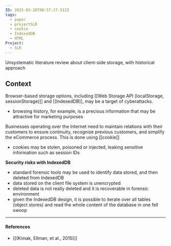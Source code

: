 ```yaml
---
ID: 2025-03-28T08:57:17.512Z
tags:
  - paper
  - projectSLR
  - cookie
  - IndexedDB
  - HTML
Project:
  - SLR
---
```

Unsystematic literature review about client-side storage, with historical approach
## Context

Browser-based storage options, including [[Web Storage API (localStorage, sessionStorage)]] and [[IndexedDB]], may be a target of cyberattacks.
- browsing history, for example, is a precious information that may be attractive for marketing purposes

Businesses operating over the Internet need to maintain relations with their customers to ensure continuity, recognize previous customers, and simplify the eCommerce process. This is done using [[cookie]]
- cookies may be stolen, poisoned or injected, leaking sensitive information such as session IDs

**Security risks with IndexedDB**
- standard forensic tools may be used to identify data stored, and then deleted from IndexedDB
- data stored on the client file system is unencrypted
- deleted data is not really deleted and it is recoverable in forensic environment
- given the IndexedDB design, it is possible to iterate over all tables (object stores) and read the whole content of the database in one fell swoop

---
#### References
- [[(Kimak, Ellman, et al., 2015)]]
